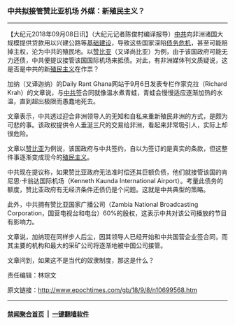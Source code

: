 ### 中共拟接管赞比亚机场 外媒：新殖民主义？
------------------------

<p>【大纪元2018年09月08日讯】（大纪元记者陈俊村编译报导）<a href="http://www.epochtimes.com/gb/tag/%E4%B8%AD%E5%85%B1.html">中共</a>向非洲诸国大规模提供贷款用以兴建公路等<a href="http://www.epochtimes.com/gb/tag/%E5%9F%BA%E7%A1%80%E5%BB%BA%E8%AE%BE.html">基础建设</a>，导致这些国家深陷<a href="http://www.epochtimes.com/gb/tag/%E5%80%BA%E5%8A%A1%E5%8D%B1%E6%9C%BA.html">债务危机</a>，甚至可能赔掉主权，沦为中共的殖民地。以<a href="http://www.epochtimes.com/gb/tag/%E8%B5%9E%E6%AF%94%E4%BA%9A.html">赞比亚</a>（又译尚比亚）为例，由于该国政府可能无力还债，中共便提议接管该国国际机场来抵债。对此，有非洲媒体刊文质疑说，这是否是中共的新<a href="http://www.epochtimes.com/gb/tag/%E6%AE%96%E6%B0%91%E4%B8%BB%E4%B9%89.html">殖民主义</a>在作祟？</p>
<p>加纳（又译迦纳）的Daily Rant Ghana网站于9月6日发表专栏作家克拉（Richard Krah）的文章说，与<a href="http://www.epochtimes.com/gb/tag/%E4%B8%AD%E5%85%B1.html">中共</a>签合同就像温水煮青蛙，青蛙会慢慢适应逐渐加热的水温，直到超出极限而愚蠢地死去。</p>
<p>文章表示，中共透过迎合非洲领导人的无知和自私来重新殖民非洲的方式，是颇为可悲的事。该政权提供令人垂涎三尺的交易给非洲，看起来非常吸引人，实际上却很危险。</p>
<p>文章以<a href="http://www.epochtimes.com/gb/tag/%E8%B5%9E%E6%AF%94%E4%BA%9A.html">赞比亚</a>为例说，该国政府与中共签约，自以为签订的是真实的条款，但这整件事逐渐变成现今的<a href="http://www.epochtimes.com/gb/tag/%E6%AE%96%E6%B0%91%E4%B8%BB%E4%B9%89.html">殖民主义</a>。</p>
<p>中共现在提议称，如果赞比亚政府无法准时偿还其巨额负债，他们就接管该国的肯尼思‧卡翁达国际机场（Kenneth Kaunda International Airport）。考量此债务的额度，赞比亚政府有无经济条件还债仍是个问题。这就是中共典型的策略。</p>
<p>此外，中共拥有赞比亚国家广播公司（Zambia National Broadcasting Corporation，国营电视台和电台）60%的股权，这表示中共对该公司播放的节目有影响力。</p>
<p>文章说，加纳现在同样步人后尘，因其领导人已经开始和中共国营企业签合同，而其主要的机构和最大的采矿公司将逐渐地被中国公司接管。</p>
<p>文章问到，如果这不是当代的奴隶制度，那这是什么？</p>
<p>责任编辑：林琮文</p>

原文链接：http://www.epochtimes.com/gb/18/9/8/n10699568.htm


------------------------
#### [禁闻聚合首页](https://github.com/gfw-breaker/banned-news/blob/master/README.md) &nbsp;|&nbsp;  [一键翻墙软件](https://github.com/gfw-breaker/nogfw/blob/master/README.md)